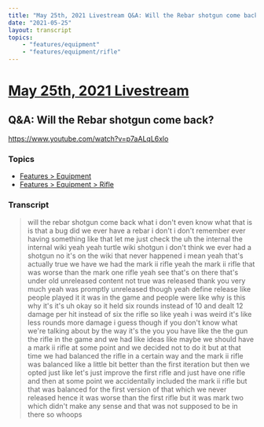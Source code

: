 ```yaml
---
title: "May 25th, 2021 Livestream Q&A: Will the Rebar shotgun come back?"
date: "2021-05-25"
layout: transcript
topics:
    - "features/equipment"
    - "features/equipment/rifle"
---
```

# [May 25th, 2021 Livestream](../2021-05-25.md)
## Q&A: Will the Rebar shotgun come back?
https://www.youtube.com/watch?v=p7aALqL6xlo

### Topics
* [Features > Equipment](../topics/features/equipment.md)
* [Features > Equipment > Rifle](../topics/features/equipment/rifle.md)

### Transcript

> will the rebar shotgun come back what i don't even know what that is is that a bug did we ever have a rebar i don't i don't remember ever having something like that let me just check the uh the internal the internal wiki yeah yeah turtle wiki shotgun i don't think we ever had a shotgun no it's on the wiki that never happened i mean yeah that's actually true we have we had the mark ii rifle yeah the mark ii rifle that was worse than the mark one rifle yeah see that's on there that's under old unreleased content not true was released thank you very much yeah was promptly unreleased though yeah define release like people played it it was in the game and people were like why is this why it's it's uh okay so it held six rounds instead of 10 and dealt 12 damage per hit instead of six the rifle so like yeah i was weird it's like less rounds more damage i guess though if you don't know what we're talking about by the way it's the you you have like the the gun the rifle in the game and we had like ideas like maybe we should have a mark ii rifle at some point and we decided not to do it but at that time we had balanced the rifle in a certain way and the mark ii rifle was balanced like a little bit better than the first iteration but then we opted just like let's just improve the first rifle and just have one rifle and then at some point we accidentally included the mark ii rifle but that was balanced for the first version of that which we never released hence it was worse than the first rifle but it was mark two which didn't make any sense and that was not supposed to be in there so whoops
